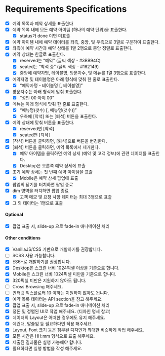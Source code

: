 # Requirements Specifications

- [x] 예약 목록과 예약 상세를 표출한다
- [x] 예약 목록 내에 모든 예약 아이템 (하나의 예약 단위)을 표출한다.
  - [x] status가 done 이면 미표출
- [x] 예약 아이템 내에 예약 데이터를 좌측, 중앙, 및 우측으로 3열로 구분하여 표출한다.
- [x] 좌측에 예약 시간과 예약 상태를 1열 2행으로 중앙 정렬로 표출한다.
- [x] 예약 상태는 한글로 표출한다.
  - [x] reserved는 “예약" (글씨 색상 - #3BB94C)
  - [x] seated는 “착석 중” (글씨 색상 - #162149)
  - [x] 중앙에 예약자명, 테이블명, 방문자수, 및 메뉴를 1열 3행으로 표출한다.
- [x] 예약자명 및 테이블명은 아래 형식에 맞춰 한 줄로 표출한다.
  - [x] “예약자명 - 테이블명 [, 테이블명]”
- [x] 방문자수는 아래 형식에 맞춰 표출한다.
  - [x] “성인 00 아이 00”
- [x] 메뉴는 아래 형식에 맞춰 한 줄로 표출한다.
  - [x] “메뉴명(갯수) [, 메뉴명(갯수)]”
  - [x] 우측에 [착석] 또는 [퇴석] 버튼을 표출한다.
- [x] 예약 상태에 맞춰 버튼을 표출한다.
  - [x] reserved면 [착석]
  - [x] seated면 [퇴석]
- [x] [착석] 버튼을 클릭하면, [퇴석]으로 버튼을 변경한다.
- [x] [퇴석] 버튼을 클릭하면, 예약 목록에서 제거한다.
  - [x] 예약 아이템을 클릭하면 예약 상세 (예약 및 고객 정보)에 관련 데이터를 표출한다.
  - [x] Desktop은 오른쪽 예약 상세에 표출
- [x] 초기 예약 상세는 첫 번째 예약 아이템을 표출
  - [x] Mobile은 예약 상세 팝업에 표출
- [x] 팝업의 닫기를 터치하면 팝업 종료
- [x] dim 영역을 터치하면 팝업 종료
  - [x] 고객 메모 및 요청 사항 데이터는 최대 3행으로 표출
- [x] 그 외 데이터는 1행으로 표출

#### Optional

- [x] 팝업 표출 시, slide-up 으로 fade-in 애니메이션 처리

#### Other conditions

- [x] VanillaJS/CSS 기반으로 개발하기를 권장합니다.
- [ ] SCSS 사용 가능합니다.
- [x] ES6+로 개발하기를 권장합니다.
- [x] Desktop은 스크린 너비 1024픽셀 이상을 기준으로 합니다.
- [x] Mobile은 스크린 너비 1024픽셀 미만을 기준으로 합니다.
- [x] 320픽셀 미만은 지원하지 않아도 됩니다.
- [ ] Cross Browsing 해주세요.
- [ ] 인터넷 익스플로러 10 이하는 지원하지 않아도 됩니다.
- [x] 예약 목록 데이터는 API section을 참고 해주세요.
- [x] 팝업 표출 시, slide-up 으로 fade-in 애니메이션 처리
- [x] 정돈 및 정렬된 UI로 작업 해주세요. (디자인 명세 참고)
- [x] 데이터의 Layout은 어떠한 경우에도 유지 해주세요.
- [x] 예컨대, 말줄임 등 필요하다면 적용 해주세요.
- [x] Layout, Font 크기 등은 첨부된 디자인과 최대한 비슷하게 작업 해주세요.
- [x] 모든 시간은 HH:mm 형식으로 표출 해주세요.
- [x] 제출된 결과물은 실행 가능해야 합니다.
- [x] 필요하다면 실행 방법을 작성 해주세요.
